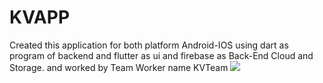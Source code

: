 # KVAPP
Created this application for both platform Android-IOS using dart as program of backend and flutter as ui and firebase as Back-End Cloud and Storage. and worked by Team Worker name KVTeam
<img src="KVAPP/1.png">


